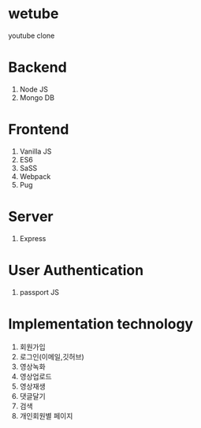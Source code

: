 # wetube
youtube clone

# Backend
1. Node JS
2. Mongo DB

# Frontend
1. Vanilla JS
2. ES6
3. SaSS
4. Webpack
5. Pug

# Server
1. Express

# User Authentication
1. passport JS

# Implementation technology
1. 회원가입
2. 로그인(이메일,깃허브)
3. 영상녹화
4. 영상업로드
5. 영상재생
6. 댓글달기
7. 검색
8. 개인회원별 페이지